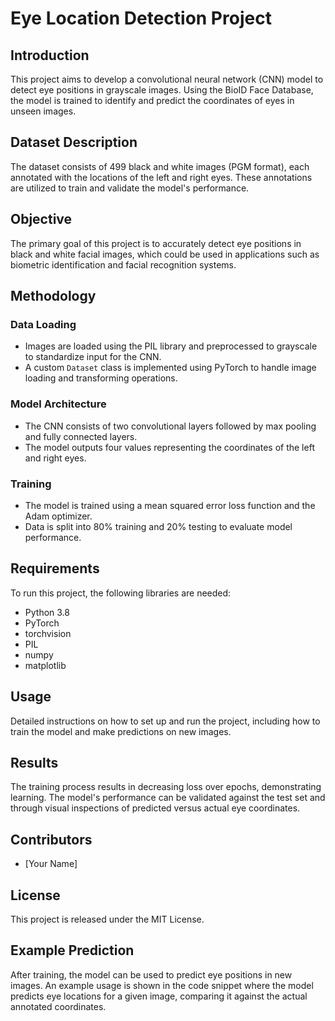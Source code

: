 # Eye Location Detection Project

## Introduction
This project aims to develop a convolutional neural network (CNN) model to detect eye positions in grayscale images. Using the BioID Face Database, the model is trained to identify and predict the coordinates of eyes in unseen images.

## Dataset Description
The dataset consists of 499 black and white images (PGM format), each annotated with the locations of the left and right eyes. These annotations are utilized to train and validate the model's performance.

## Objective
The primary goal of this project is to accurately detect eye positions in black and white facial images, which could be used in applications such as biometric identification and facial recognition systems.

## Methodology

### Data Loading
- Images are loaded using the PIL library and preprocessed to grayscale to standardize input for the CNN.
- A custom `Dataset` class is implemented using PyTorch to handle image loading and transforming operations.

### Model Architecture
- The CNN consists of two convolutional layers followed by max pooling and fully connected layers.
- The model outputs four values representing the coordinates of the left and right eyes.

### Training
- The model is trained using a mean squared error loss function and the Adam optimizer.
- Data is split into 80% training and 20% testing to evaluate model performance.

## Requirements
To run this project, the following libraries are needed:
- Python 3.8
- PyTorch
- torchvision
- PIL
- numpy
- matplotlib

## Usage
Detailed instructions on how to set up and run the project, including how to train the model and make predictions on new images.

## Results
The training process results in decreasing loss over epochs, demonstrating learning. The model's performance can be validated against the test set and through visual inspections of predicted versus actual eye coordinates.

## Contributors
- [Your Name]

## License
This project is released under the MIT License.

## Example Prediction
After training, the model can be used to predict eye positions in new images. An example usage is shown in the code snippet where the model predicts eye locations for a given image, comparing it against the actual annotated coordinates.

